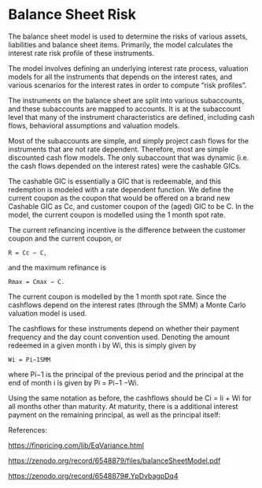 # Balance Sheet Risk

The balance sheet model is used to determine the risks of various assets, liabilities and balance sheet items. Primarily, the model calculates the interest rate risk profile of these instruments.

The model involves defining an underlying interest rate process, valuation models for all the instruments that depends on the interest rates, and various scenarios for the interest rates in order to compute “risk profiles”.

The instruments on the balance sheet are split into various subaccounts, and these subaccounts are mapped to accounts. It is at the subaccount level that many of the instrument characteristics are defined, including cash flows, behavioral assumptions and valuation models.

Most of the subaccounts are simple, and simply project cash flows for the instruments that are not rate dependent. Therefore, most are simple discounted cash flow models. The only subaccount that was dynamic (i.e. the cash flows depended on the interest rates) were the cashable GICs.

The cashable GIC is essentially a GIC that is redeemable, and this redemption is modeled with a rate dependent function. We define the current coupon as the coupon
that would be offered on a brand new Cashable GIC as Cc, and customer coupon of the (aged) GIC to be C. In the model, the current coupon is modelled using the 1 month
spot rate.

The current refinancing incentive is the difference between
the customer coupon and the current coupon, or

	R = Cc − C,

and the maximum refinance is

	Rmax = Cmax − C.
  
The current coupon is modelled by the 1 month spot rate. Since the cashflows depend on the interest rates (through the SMM) a Monte Carlo valuation model is used.

The cashflows for these instruments depend on whether their payment frequency and the day count convention used. Denoting the amount redeemed in a given month i by
Wi, this is simply given by

	Wi = Pi−1SMM

where Pi−1 is the principal of the previous period and the principal at the end of month
i is given by Pi = Pi−1 −Wi.

Using the same notation as before, the cashflows should be Ci = Ii + Wi for all months other than maturity. At maturity, there is a
additional interest payment on the remaining principal, as well as the principal itself:

References:

https://finpricing.com/lib/EqVariance.html

https://zenodo.org/record/6548879/files/balanceSheetModel.pdf

https://zenodo.org/record/6548879#.YpDvbagpDq4





